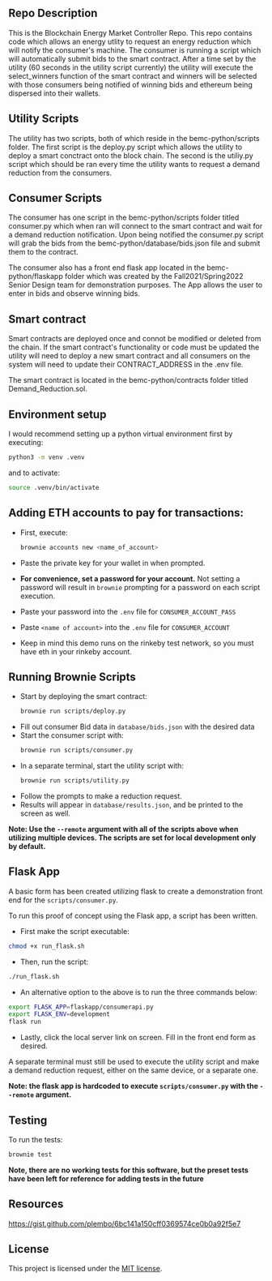 ## Repo Description

This is the Blockchain Energy Market Controller Repo. This repo contains code which allows an energy utlity to request an energy reduction which will notify the consumer's machine. The consumer is running a script which will automatically submit bids to the smart contract. After a time set by the utility (60 seconds in the utility script currently) the utility will execute the select_winners function of the smart contract and winners will be selected with those consumers being notified of winning bids and ethereum being dispersed into their wallets.


## Utility Scripts

The utility has two scripts, both of which reside in the bemc-python/scripts folder. The first script is the deploy.py script which allows the utility to deploy a smart conctract onto the block chain. The second is the utiliy.py script which should be ran every time the utility wants to request a demand reduction from the consumers. 

## Consumer Scripts

The consumer has one script in the bemc-python/scripts folder titled consumer.py which when ran will connect to the smart contract and wait for a demand reduction notification. Upon being notified the consumer.py script will grab the bids from the bemc-python/database/bids.json file and submit them to the contract. 

The consumer also has a front end flask app located in the bemc-python/flaskapp folder which was created by the Fall2021/Spring2022 Senior Design team for demonstration purposes. The App allows the user to enter in bids and observe winning bids.

## Smart contract

Smart contracts are deployed once and connot be modified or deleted from the chain. If the smart contract's functionality or code must be updated the utility will need to deploy a new smart contract and all consumers on the system will need to update their CONTRACT_ADDRESS in the .env file. 

The smart contract is located in the bemc-python/contracts folder titled Demand_Reduction.sol.

## Environment setup

I would recommend setting up a python virtual environment first by executing:

```bash
python3 -m venv .venv
```

and to activate:

```bash
source .venv/bin/activate
```
## Adding ETH accounts to pay for transactions:

* First, execute:

  ```bash
  brownie accounts new <name_of_account>
  ```

* Paste the private key for your wallet in when prompted.
* **For convenience, set a password for your account.** Not setting a password will result in `brownie` prompting for a password on each script execution.
* Paste your password into the `.env` file for `CONSUMER_ACCOUNT_PASS`
* Paste `<name of account>` into the `.env` file for `CONSUMER_ACCOUNT`
* Keep in mind this demo runs on the rinkeby test network, so you must have eth in your rinkeby account. 


## Running Brownie Scripts

* Start by deploying the smart contract:
  ```bash
  brownie run scripts/deploy.py
  ```
* Fill out consumer Bid data in `database/bids.json` with the desired data
* Start the consumer script with: 
  ```bash
  brownie run scripts/consumer.py
  ```
* In a separate terminal, start the utility script with:
  ```bash
  brownie run scripts/utility.py
  ```
* Follow the prompts to make a reduction request.
* Results will appear in `database/results.json`, and be printed to the screen as well.


**Note: Use the `--remote` argument with all of the scripts above when utilizing multiple devices. The scripts are set for local development only by default.**


## Flask App

A basic form has been created utilizing flask to create a demonstration front end for the `scripts/consumer.py`.

To run this proof of concept using the Flask app, a script has been written. 

* First make the script executable:

```bash
chmod +x run_flask.sh
```

* Then, run the script:

```bash
./run_flask.sh
```

* An alternative option to the above is to run the three commands below:

```bash
export FLASK_APP=flaskapp/consumerapi.py
export FLASK_ENV=development
flask run
```

* Lastly, click the local server link on screen. Fill in the front end form as desired.

A separate terminal must still be used to execute the utility script and make a demand reduction request, either on the same device, or a separate one.

**Note: the flask app is hardcoded to execute `scripts/consumer.py` with the `--remote` argument.**


## Testing

To run the tests:

```bash
brownie test
```

**Note, there are no working tests for this software, but the preset tests have been left for reference for adding tests in the future**


## Resources

https://gist.github.com/plembo/6bc141a150cff0369574ce0b0a92f5e7

## License

This project is licensed under the [MIT license](LICENSE).

